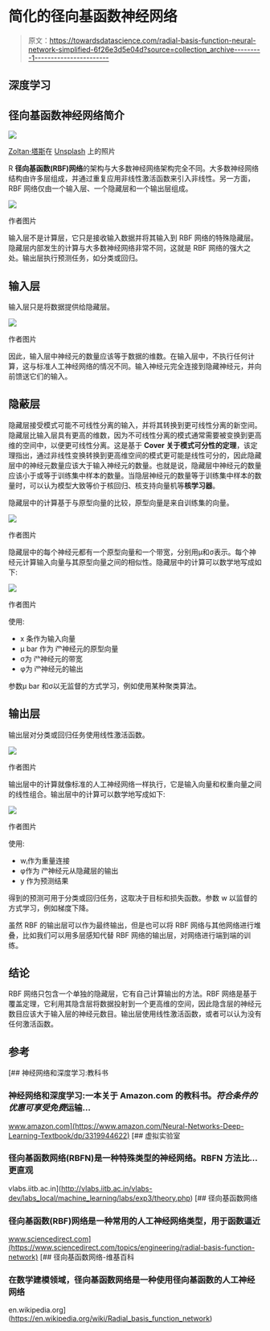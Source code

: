 # 简化的径向基函数神经网络

> 原文：<https://towardsdatascience.com/radial-basis-function-neural-network-simplified-6f26e3d5e04d?source=collection_archive---------1----------------------->

## 深度学习

## 径向基函数神经网络简介

![](img/0efb758710bfbe771d3f32bce9b4f5f0.png)

[Zoltan·塔斯](https://unsplash.com/@zoltantasi?utm_source=medium&utm_medium=referral)在 [Unsplash](https://unsplash.com?utm_source=medium&utm_medium=referral) 上的照片

R **径向基函数(RBF)网络**的架构与大多数神经网络架构完全不同。大多数神经网络结构由许多层组成，并通过重复应用非线性激活函数来引入非线性。另一方面，RBF 网络仅由一个输入层、一个隐藏层和一个输出层组成。

![](img/153641bd15777f5f1f72cef211f713d5.png)

作者图片

输入层不是计算层，它只是接收输入数据并将其输入到 RBF 网络的特殊隐藏层。隐藏层内部发生的计算与大多数神经网络非常不同，这就是 RBF 网络的强大之处。输出层执行预测任务，如分类或回归。

## 输入层

输入层只是将数据提供给隐藏层。

![](img/cb35431af3c1dc387682a12b31217240.png)

作者图片

因此，输入层中神经元的数量应该等于数据的维数。在输入层中，不执行任何计算，这与标准人工神经网络的情况不同。输入神经元完全连接到隐藏神经元，并向前馈送它们的输入。

## 隐蔽层

隐藏层接受模式可能不可线性分离的输入，并将其转换到更可线性分离的新空间。隐藏层比输入层具有更高的维数，因为不可线性分离的模式通常需要被变换到更高维的空间中，以便更可线性分离。这是基于 **Cover 关于模式可分性的定理**，该定理指出，通过非线性变换转换到更高维空间的模式更可能是线性可分的，因此隐藏层中的神经元数量应该大于输入神经元的数量。也就是说，隐藏层中神经元的数量应该小于或等于训练集中样本的数量。当隐层神经元的数量等于训练集中样本的数量时，可以认为模型大致等价于核回归、核支持向量机等**核学习器**。

隐藏层中的计算基于与原型向量的比较，原型向量是来自训练集的向量。

![](img/91cb4f6b5105b24d9f6225b24c0fa1cf.png)

作者图片

隐藏层中的每个神经元都有一个原型向量和一个带宽，分别用μ和σ表示。每个神经元计算输入向量与其原型向量之间的相似性。隐藏层中的计算可以数学地写成如下:

![](img/992646685bd07ea560403e836187b10e.png)

作者图片

使用:

*   x 条作为输入向量
*   μ bar 作为 iᵗʰ神经元的原型向量
*   σ为 iᵗʰ神经元的带宽
*   φ为 iᵗʰ神经元的输出

参数μ bar 和σ以无监督的方式学习，例如使用某种聚类算法。

## 输出层

输出层对分类或回归任务使用线性激活函数。

![](img/92cd3881c132e3c0291a525c7a30ba4a.png)

作者图片

输出层中的计算就像标准的人工神经网络一样执行，它是输入向量和权重向量之间的线性组合。输出层中的计算可以数学地写成如下:

![](img/6f56b514e67ec5fa9e17c1f0a9e82709.png)

作者图片

使用:

*   wᵢ作为重量连接
*   φ作为 iᵗʰ神经元从隐藏层的输出
*   y 作为预测结果

得到的预测可用于分类或回归任务，这取决于目标和损失函数。参数 w 以监督的方式学习，例如梯度下降。

虽然 RBF 的输出层可以作为最终输出，但是也可以将 RBF 网络与其他网络进行堆叠，比如我们可以用多层感知代替 RBF 网络的输出层，对网络进行端到端的训练。

## 结论

RBF 网络只包含一个单独的隐藏层，它有自己计算输出的方法。RBF 网络是基于覆盖定理，它利用其隐含层将数据投射到一个更高维的空间，因此隐含层的神经元数目应该大于输入层的神经元数目。输出层使用线性激活函数，或者可以认为没有任何激活函数。

## 参考

[](https://www.amazon.com/Neural-Networks-Deep-Learning-Textbook/dp/3319944622) [## 神经网络和深度学习:教科书

### 神经网络和深度学习:一本关于 Amazon.com 的教科书。*符合条件的优惠可享受免费*运输…

www.amazon.com](https://www.amazon.com/Neural-Networks-Deep-Learning-Textbook/dp/3319944622) [](http://vlabs.iitb.ac.in/vlabs-dev/labs_local/machine_learning/labs/exp3/theory.php) [## 虚拟实验室

### 径向基函数网络(RBFN)是一种特殊类型的神经网络。RBFN 方法比…更直观

vlabs.iitb.ac.in](http://vlabs.iitb.ac.in/vlabs-dev/labs_local/machine_learning/labs/exp3/theory.php) [](https://www.sciencedirect.com/topics/engineering/radial-basis-function-network) [## 径向基函数网络

### 径向基函数(RBF)网络是一种常用的人工神经网络类型，用于函数逼近

www.sciencedirect.com](https://www.sciencedirect.com/topics/engineering/radial-basis-function-network) [](https://en.wikipedia.org/wiki/Radial_basis_function_network) [## 径向基函数网络-维基百科

### 在数学建模领域，径向基函数网络是一种使用径向基函数的人工神经网络

en.wikipedia.org](https://en.wikipedia.org/wiki/Radial_basis_function_network)